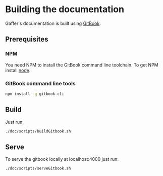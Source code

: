 # Building the documentation
Gaffer's documentation is built using [GitBook](https://www.gitbook.com). 

## Prerequisites
### NPM
You need NPM to install the GitBook command line toolchain. To get NPM install [node](https://nodejs.org/en/).

### GitBook command line tools

```bash
npm install -g gitbook-cli
```

## Build
Just run:
```bash
./doc/scripts/buildGitbook.sh
```

## Serve
To serve the gitbook locally at localhost:4000 just run:
```bash
./doc/scripts/serveGitbook.sh
```
